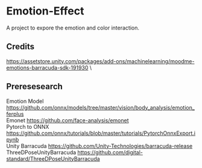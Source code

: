 # Emotion-Effect
A project to expore the emotion and color interaction.

## Credits
https://assetstore.unity.com/packages/add-ons/machinelearning/moodme-emotions-barracuda-sdk-191930 \



## Preresesearch
Emotion Model https://github.com/onnx/models/tree/master/vision/body_analysis/emotion_ferplus \
Emonet https://github.com/face-analysis/emonet \
Pytorch to ONNX https://github.com/onnx/tutorials/blob/master/tutorials/PytorchOnnxExport.ipynb \
Unity Barracuda https://github.com/Unity-Technologies/barracuda-release \
ThreeDPoseUnityBarracuda https://github.com/digital-standard/ThreeDPoseUnityBarracuda
